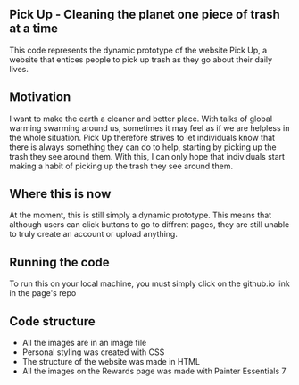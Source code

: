 ## Pick Up - Cleaning the planet one piece of trash at a time

This code represents the dynamic prototype of the website Pick Up, a website that entices
people to pick up trash as they go about their daily lives. 

## Motivation

I want to make the earth a cleaner and better place. With talks of global warming swarming around us, sometimes it may feel as if we are helpless in the whole situation. Pick Up therefore strives to let individuals know that there is always something they can do to help, starting by picking up the trash they see around them. With this, I can only hope that individuals start making a habit of picking up the trash they see around them.

## Where this is now

At the moment, this is still simply a dynamic prototype. This means that although users can click buttons to go to diffrent pages, they are still unable to truly create an account or upload anything.

## Running the code

To run this on your local machine, you must simply click on the github.io link in the page's repo 

## Code structure

- All the images are in an image file
- Personal styling was created with CSS
- The structure of the website was made in HTML
- All the images on the Rewards page was made with Painter Essentials 7